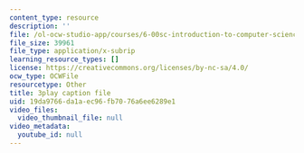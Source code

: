 ```yaml
---
content_type: resource
description: ''
file: /ol-ocw-studio-app/courses/6-00sc-introduction-to-computer-science-and-programming-spring-2011/19da9766da1aec96fb7076a6ee6289e1_rM3shFQyieU.srt
file_size: 39961
file_type: application/x-subrip
learning_resource_types: []
license: https://creativecommons.org/licenses/by-nc-sa/4.0/
ocw_type: OCWFile
resourcetype: Other
title: 3play caption file
uid: 19da9766-da1a-ec96-fb70-76a6ee6289e1
video_files:
  video_thumbnail_file: null
video_metadata:
  youtube_id: null
---
```

